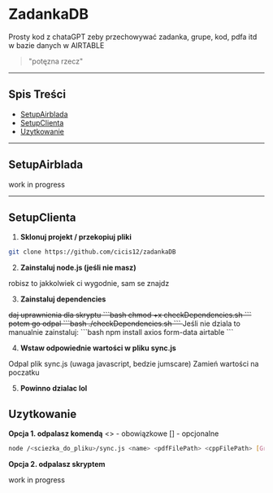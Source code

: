 # ZadankaDB

Prosty kod z chataGPT zeby przechowywać zadanka, grupe, kod, pdfa itd w bazie danych w AIRTABLE

> "potęzna rzecz"

---

## Spis Treści

- [SetupAirblada](#SetupAirblada)
- [SetupClienta](#SetupClienta)
- [Uzytkowanie](#Uzytkowanie)

---

## SetupAirblada

work in progress

---

## SetupClienta

1. **Sklonuj projekt / przekopiuj pliki**
```bash
git clone https://github.com/cicis12/zadankaDB
```
2. **Zainstaluj node.js (jeśli nie masz)**

robisz to jakkolwiek ci wygodnie, sam se znajdz

3. **Zainstaluj dependencies**

<del>
daj uprawnienia dla skryptu
```bash
chmod +x checkDependencies.sh
```
potem go odpal
```bash
./checkDependencies.sh
```
</del>
Jeśli nie dziala to manualnie zainstaluj:
```bash
npm install axios form-data airtable
```

4. **Wstaw odpowiednie wartości w pliku sync.js**

Odpal plik sync.js (uwaga javascript, bedzie jumscare)
Zamień wartości na poczatku

5. **Powinno dzialac lol**

## Uzytkowanie

**Opcja 1. odpalasz komendą**
<> - obowiązkowe
[] - opcjonalne
```bash
node /<sciezka_do_pliku>/sync.js <name> <pdfFilePath> <cppFilePath> [Grupa] [LiczbaPunktow] [PoziomTrudności]
```

**Opcja 2. odpalasz skryptem**

work in progress
